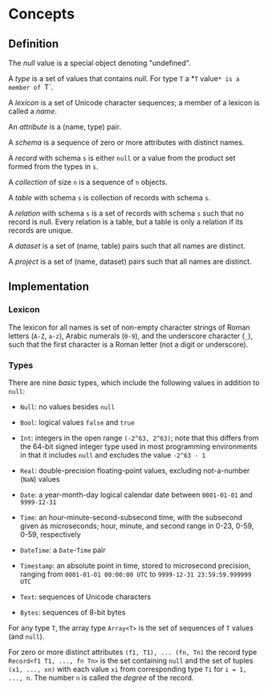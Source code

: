 # Concepts

## Definition

The *null* value is a special object denoting "undefined".

A *type* is a set of values that contains *null*.  For type `T` a *`T` value`*
is a member of `T`. 

A *lexicon* is a set of Unicode character sequences; a member of a lexicon
is called a *name*.

An *attribute* is a (name, type) pair.

A *schema* is a sequence of zero or more attributes with distinct names.

A *record* with schema `s` is either `null` or a value from the product set
formed from the types in `s`.

A *collection* of size `n` is a sequence of `n` objects.

A *table* with schema `s` is collection of records with schema `s`.

A *relation* with schema `s` is a set of records with schema `s` such that no
record is null. Every relation is a table, but a table is only a relation if
its records are unique.

A *dataset* is a set of (name, table) pairs such that all names are
distinct.

A *project* is a set of (name, dataset) pairs such that all names are
distinct.


## Implementation

### Lexicon

The lexicon for all names is set of non-empty character strings of Roman
letters (`A-Z`, `a-z`), Arabic numerals (`0-9`), and the underscore character
(`_`), such that the first character is a Roman letter (not a digit or
underscore).


### Types

There are nine *basic* types, which include the following values in addition
to `null`:

  + `Null`: no values besides `null`

  + `Bool`: logical values `false` and `true`

  + `Int`: integers in the open range `(-2^63, 2^63)`; note that this
    differs from the 64-bit signed integer type used in most programming
    environments in that it includes `null` and excludes the value
    `-2^63 - 1`

  + `Real`: double-precision floating-point values, excluding not-a-number
    (`NaN`) values

  + `Date`: a year-month-day logical calendar date between `0001-01-01`
    and `9999-12-31`

  + `Time`: an hour-minute-second-subsecond time, with the subsecond given as
    microseconds; hour, minute, and second range in 0-23, 0-59, 0-59,
    respectively

  + `DateTime`: a `Date`-`Time` pair

  + `Timestamp`: an absolute point in time, stored to microsecond precision,
    ranging from `0001-01-01 00:00:00 UTC` to `9999-12-31 23:59:59.999999 UTC`

  + `Text`: sequences of Unicode characters

  + `Bytes`: sequences of 8-bit bytes


For any type `T`, the array type `Array<T>` is the set of sequences of `T`
values (and `null`).


For zero or more distinct attributes `(f1, T1), ... (fn, Tn)` the record type
`Record<f1 T1, ..., fn Tn>` is the set containing `null` and the set of tuples
`(x1, ..., xn)` with each value `xi` from corresponding type `Ti` for
`i = 1, ..., n`. The number `n` is called the *degree* of the record.
